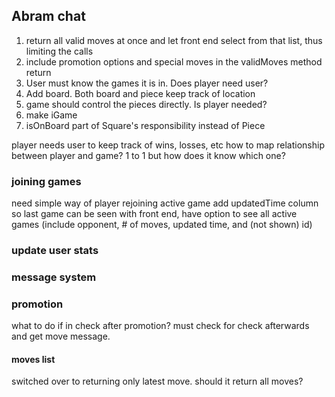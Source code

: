 
## Abram chat
1. return all valid moves at once and let front end select from that list, thus limiting the calls
2. include promotion options and special moves in the validMoves method return
3. User must know the games it is in. Does player need user? 
4. Add board. Both board and piece keep track of location
5. game should control the pieces directly. Is player needed?
6. make iGame
7. isOnBoard part of Square's responsibility instead of Piece

player needs user to keep track of wins, losses, etc
how to map relationship between player and game? 1 to 1 but how does it know which one?

### joining games
need simple way of player rejoining active game
add updatedTime column so last game can be seen
with front end, have option to see all active games (include opponent, # of moves, updated time, and (not shown) id)

[//]: # (### simplicity vs pojo)

[//]: # (should Piece implement its own business logic?)
[//]: # ()
[//]: # (### move logic)

[//]: # (should I first move and then check if moved-or-defeated check? and then move back)


[//]: # (### stalemate)

[//]: # (have method to request draw. upon request, check if stalemate. if not, then ask 2nd player if it accepts)

[//]: # (use ifDidCheckMate plus all other pieces have empty legalMoves)

[//]: # ()
[//]: # (### use DTOs)

[//]: # (could use it for piece logic- squares, friends, foes - and simplify Knight at least)

[//]: # ()
[//]: # ()
[//]: # (### game over response)

[//]: # (should it have its own POJO? should have separate POJO for draw request?)



### update user stats
### message system



### promotion
what to do if in check after promotion?
must check for check afterwards and get move message.

#### moves list
switched over to returning only latest move. should it return all moves?